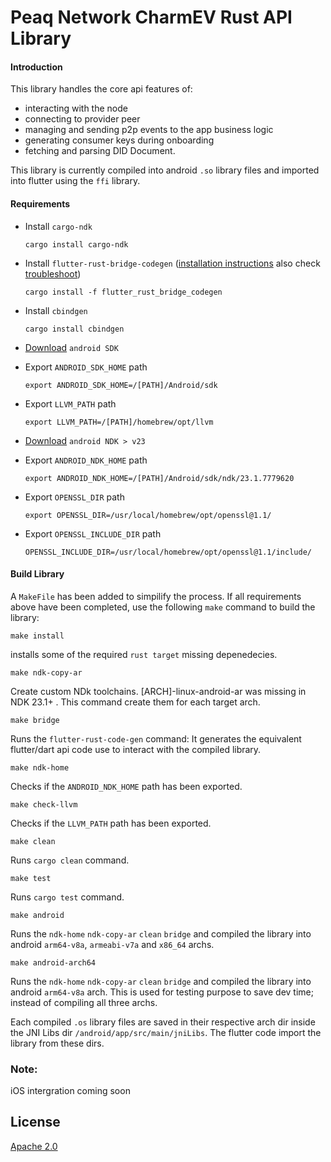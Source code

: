 
# Peaq Network CharmEV Rust API Library

#### Introduction
This library handles the core api features of:
* interacting with the node
* connecting to provider peer
* managing and sending p2p events to the app business logic
* generating consumer keys during onboarding
* fetching and parsing DID Document.

This library is currently compiled into android `.so` library files and imported into flutter using the `ffi` library.

#### Requirements
* Install `cargo-ndk`

  `cargo install cargo-ndk`

* Install `flutter-rust-bridge-codegen` ([installation instructions](http://cjycode.com/flutter_rust_bridge/tutorial_with_flutter.html) also check [troubleshoot](http://cjycode.com/flutter_rust_bridge/troubleshooting.html))
  
  `cargo install -f flutter_rust_bridge_codegen`
* Install `cbindgen`
  
  `cargo install cbindgen`

* [Download](https://developer.android.com/studio#downloads) `android SDK` 
* Export `ANDROID_SDK_HOME` path 
  
  `export ANDROID_SDK_HOME=/[PATH]/Android/sdk`

* Export `LLVM_PATH` path 
  
  `export LLVM_PATH=/[PATH]/homebrew/opt/llvm`


* [Download](https://developer.android.com/ndk/downloads/) `android NDK > v23` 
* Export `ANDROID_NDK_HOME` path 
  
  `export ANDROID_NDK_HOME=/[PATH]/Android/sdk/ndk/23.1.7779620`

* Export `OPENSSL_DIR` path 
  
  `export OPENSSL_DIR=/usr/local/homebrew/opt/openssl@1.1/`
* Export `OPENSSL_INCLUDE_DIR` path
  
  `OPENSSL_INCLUDE_DIR=/usr/local/homebrew/opt/openssl@1.1/include/`

#### Build Library
A `MakeFile` has been added to simpilify the process. If all requirements above have been completed, use the following `make` command to build the library:

`make install` 

installs some of the required `rust target` missing depenedecies.

`make ndk-copy-ar` 

Create custom NDk toolchains. [ARCH]-linux-android-ar was missing in NDK 23.1+ . This command create them for each target arch.

`make bridge`

Runs the `flutter-rust-code-gen` command: It generates the equivalent flutter/dart api code use to interact with the compiled library.

`make ndk-home`

Checks if the `ANDROID_NDK_HOME` path has been exported.

`make check-llvm`

Checks if the `LLVM_PATH` path has been exported.

`make clean`

Runs `cargo clean` command.

`make test`

Runs `cargo test` command.

`make android`

Runs the `ndk-home` `ndk-copy-ar` `clean` `bridge` and compiled the library into android `arm64-v8a`, `armeabi-v7a` and `x86_64` archs.

`make android-arch64`

Runs the `ndk-home` `ndk-copy-ar` `clean` `bridge` and compiled the library into android `arm64-v8a` arch.
This is used for testing purpose to save dev time; instead of compiling all three archs.

Each compiled `.os` library files are saved in their respective arch dir inside the JNI Libs dir `/android/app/src/main/jniLibs`. The flutter code import the library from these dirs.


### Note:
iOS intergration coming soon

## License

[Apache 2.0](https://choosealicense.com/licenses/apache-2.0/)
